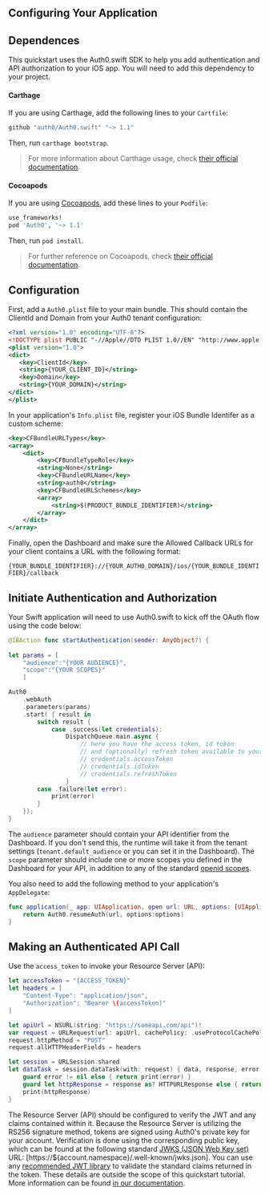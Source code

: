 ## Configuring Your Application

## Dependences

This quickstart uses the Auth0.swift SDK to help you add authentication and API authorization to your iOS app. You will need to add this dependency to your project.

#### Carthage

If you are using Carthage, add the following lines to your `Cartfile`:

```ruby
github "auth0/Auth0.swift" "~> 1.1"
```

Then, run `carthage bootstrap`.

> For more information about Carthage usage, check [their official documentation](https://github.com/Carthage/Carthage#if-youre-building-for-ios-tvos-or-watchos).

#### Cocoapods

If you are using [Cocoapods](https://cocoapods.org/), add these lines to your `Podfile`:

```ruby
use_frameworks!
pod 'Auth0', '~> 1.1'
```

Then, run `pod install`.

> For further reference on Cocoapods, check [their official documentation](http://guides.cocoapods.org/using/getting-started.html).

## Configuration

First, add a `Auth0.plist` file to your main bundle. This should contain the ClientId and Domain from your Auth0 tenant configuration:

```xml
<?xml version="1.0" encoding="UTF-8"?>
<!DOCTYPE plist PUBLIC "-//Apple//DTD PLIST 1.0//EN" "http://www.apple.com/DTDs/PropertyList-1.0.dtd">
<plist version="1.0">
<dict>
   <key>ClientId</key>
   <string>{YOUR_CLIENT_ID}</string>
   <key>Domain</key>
   <string>{YOUR_DOMAIN}</string>
</dict>
</plist>
```

In your application's `Info.plist` file, register your iOS Bundle Identifer as a custom scheme:

```xml
<key>CFBundleURLTypes</key>
<array>
    <dict>
        <key>CFBundleTypeRole</key>
        <string>None</string>
        <key>CFBundleURLName</key>
        <string>auth0</string>
        <key>CFBundleURLSchemes</key>
        <array>
            <string>$(PRODUCT_BUNDLE_IDENTIFIER)</string>
        </array>
    </dict>
</array>
```

Finally, open the Dashboard and make sure the Allowed Callback URLs for your client contains a URL with the following format:

`{YOUR_BUNDLE_IDENTIFIER}://{YOUR_AUTH0_DOMAIN}/ios/{YOUR_BUNDLE_IDENTIFIER}/callback`

## Initiate Authentication and Authorization

Your Swift application will need to use Auth0.swift to kick off the OAuth flow using the code below:

```swift
@IBAction func startAuthentication(sender: AnyObject?) {
    
let params = [
    "audience":"{YOUR AUDIENCE}",
    "scope":"{YOUR SCOPES}"
    ]

Auth0
    .webAuth
    .parameters(params)
    .start( { result in
        switch result {
            case .success(let credentials):
                DispatchQueue.main.async {
                    // here you have the access token, id token
                    // and (optionally) refresh token available to your app
                    // credentials.accessToken
                    // credentials.idToken
                    // credentials.refreshToken
                }
        case .failure(let error):
            print(error)
        }
    });
}
```

The `audience` parameter should contain your API identifier from the Dashboard. If you don't send this, the runtime will take it from the tenant settings (`tenant.default_audience` or you can set it in the Dashboard). The `scope` parameter should include one or more scopes you defined in the Dashboard for your API, in addition to any of the standard [openid scopes](https://auth0.com/docs/scopes).

You also need to add the following method to your application's `AppDelegate`:

```swift
func application(_ app: UIApplication, open url: URL, options: [UIApplicationOpenURLOptionsKey : Any] = [:]) -> Bool {
    return Auth0.resumeAuth(url, options:options)
}
```

## Making an Authenticated API Call

Use the `access_token` to invoke your Resource Server (API):

```swift
let accessToken = "{ACCESS_TOKEN}"
let headers = [
    "Content-Type": "application/json",
    "Authorization": "Bearer \(accessToken)"
]

let apiUrl = NSURL(string: "https://someapi.com/api")!
var request = URLRequest(url: apiUrl, cachePolicy: .useProtocolCachePolicy, timeoutInterval: 10.0)
request.httpMethod = "POST"
request.allHTTPHeaderFields = headers

let session = URLSession.shared
let dataTask = session.dataTask(with: request) { data, response, error in
    guard error != nil else { return print(error) }
    guard let httpResponse = response as? HTTPURLResponse else { return }
    print(httpResponse)
}

```

The Resource Server (API) should be configured to verify the JWT and any claims contained within it. Because the Resource Server is utilizing the RS256 signature method, tokens are signed using Auth0's private key for your account. Verification is done using the corresponding public key, which can be found at the following standard [JWKS (JSON Web Key set)](https://self-issued.info/docs/draft-ietf-jose-json-web-key.html) URL: [https://${account.namespace}/.well-known/jwks.json]. You can use any [recommended JWT library](https://jwt.io) to validate the standard claims returned in the token. These details are outside the scope of this quickstart tutorial. More information can be found [in our documentation](https://auth0.com/docs/api-auth/config/asking-for-access-tokens).
